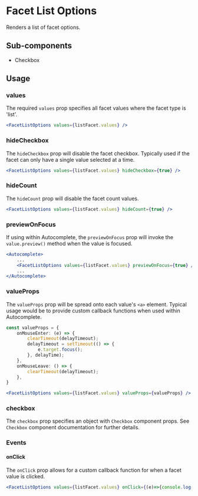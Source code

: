# Facet List Options

Renders a list of facet options.

## Sub-components
- Checkbox

## Usage

### values
The required `values` prop specifies all facet values where the facet type is 'list'.

```jsx
<FacetListOptions values={listFacet.values} />
```

### hideCheckbox
The `hideCheckbox` prop will disable the facet checkbox. Typically used if the facet can only have a single value selected at a time.

```jsx
<FacetListOptions values={listFacet.values} hideCheckbox={true} />
```

### hideCount
The `hideCount` prop will disable the facet count values.

```jsx
<FacetListOptions values={listFacet.values} hideCount={true} />
```

### previewOnFocus
If using within Autocomplete, the `previewOnFocus` prop will invoke the `value.preview()` method when the value is focused. 

```jsx
<Autocomplete>
	...
	<FacetListOptions values={listFacet.values} previewOnFocus={true} />
	...
</Autocomplete>
```

### valueProps
The `valueProps` prop will be spread onto each value's `<a>` element. Typical usage would be to provide custom callback functions when used within Autocomplete.

```typescript
const valueProps = {
	onMouseEnter: (e) => {
		clearTimeout(delayTimeout);
		delayTimeout = setTimeout(() => {
			e.target.focus();
		}, delayTime);
	},
	onMouseLeave: () => {
		clearTimeout(delayTimeout);
	},
}
```

```jsx
<FacetListOptions values={listFacet.values} valueProps={valueProps} />
```

### checkbox
The `checkbox` prop specifies an object with `Checkbox` component props. See `Checkbox` component documentation for further details.


### Events

#### onClick
The `onClick` prop allows for a custom callback function for when a facet value is clicked.

```jsx
<FacetListOptions values={listFacet.values} onClick={(e)=>{console.log(e)}} />
```
